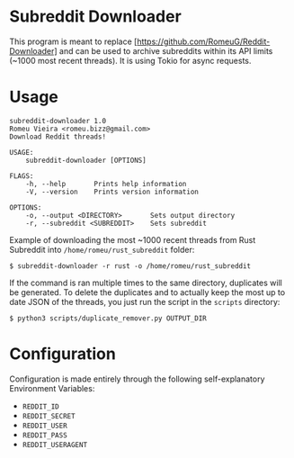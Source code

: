 Subreddit Downloader
====================

This program is meant to replace [https://github.com/RomeuG/Reddit-Downloader] and can be used to archive subreddits within its API limits (~1000 most recent threads).
It is using Tokio for async requests.

Usage
=====

```
subreddit-downloader 1.0
Romeu Vieira <romeu.bizz@gmail.com>
Download Reddit threads!

USAGE:
    subreddit-downloader [OPTIONS]

FLAGS:
    -h, --help       Prints help information
    -V, --version    Prints version information

OPTIONS:
    -o, --output <DIRECTORY>       Sets output directory
    -r, --subreddit <SUBREDDIT>    Sets subreddit
```

Example of downloading the most ~1000 recent threads from Rust Subreddit into `/home/romeu/rust_subreddit` folder:

```
$ subreddit-downloader -r rust -o /home/romeu/rust_subreddit
```

If the command is ran multiple times to the same directory, duplicates will be generated.
To delete the duplicates and to actually keep the most up to date JSON of the threads, you just run the script in the `scripts` directory:

```
$ python3 scripts/duplicate_remover.py OUTPUT_DIR
```

Configuration
=============

Configuration is made entirely through the following self-explanatory Environment Variables:

- `REDDIT_ID`
- `REDDIT_SECRET`
- `REDDIT_USER`
- `REDDIT_PASS`
- `REDDIT_USERAGENT`
